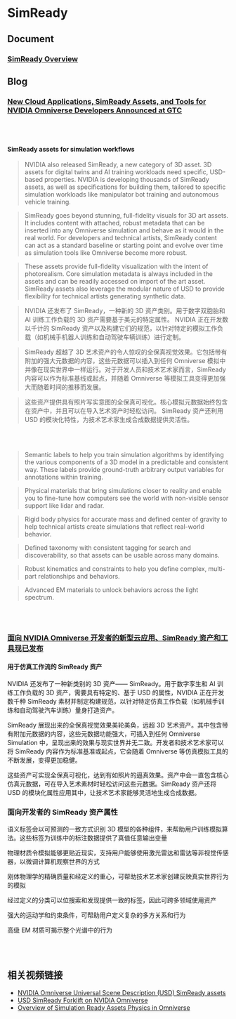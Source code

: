 # SimReady

## Document

### [SimReady Overview](https://docs.omniverse.nvidia.com/prod_simready/prod_simready/overview.html)

## Blog

### [New Cloud Applications, SimReady Assets, and Tools for NVIDIA Omniverse Developers Announced at GTC](https://developer.nvidia.com/blog/new-cloud-applications-simready-assets-and-tools-for-omniverse-developers-announced-at-gtc/)

<br><br>

#### SimReady assets for simulation workflows

> NVIDIA also released SimReady, a new category of 3D asset. 3D assets for digital twins and AI training workloads need specific, USD-based properties. NVIDIA is developing thousands of SimReady assets, as well as specifications for building them, tailored to specific simulation workloads like manipulator bot training and autonomous vehicle training.

> SimReady goes beyond stunning, full-fidelity visuals for 3D art assets. It includes content with attached, robust metadata that can be inserted into any Omniverse simulation and behave as it would in the real world. For developers and technical artists, SimReady content can act as a standard baseline or starting point and evolve over time as simulation tools like Omniverse become more robust.

> These assets provide full-fidelity visualization with the intent of photorealism. Core simulation metadata is always included in the assets and can be readily accessed on import of the art asset. SimReady assets also leverage the modular nature of USD to provide flexibility for technical artists generating synthetic data.


> NVIDIA 还发布了 SimReady，一种新的 3D 资产类别。用于数字双胞胎和 AI 训练工作负载的 3D 资产需要基于美元的特定属性。 NVIDIA 正在开发数以千计的 SimReady 资产以及构建它们的规范，以针对特定的模拟工作负载（如机械手机器人训练和自动驾驶车辆训练）进行定制。

> SimReady 超越了 3D 艺术资产的令人惊叹的全保真视觉效果。它包括带有附加的强大元数据的内容，这些元数据可以插入到任何 Omniverse 模拟中并像在现实世界中一样运行。对于开发人员和技术艺术家而言，SimReady 内容可以作为标准基线或起点，并随着 Omniverse 等模拟工具变得更加强大而随着时间的推移而发展。

> 这些资产提供具有照片写实意图的全保真可视化。核心模拟元数据始终包含在资产中，并且可以在导入艺术资产时轻松访问。 SimReady 资产还利用 USD 的模块化特性，为技术艺术家生成合成数据提供灵活性。

<br><br>

> Semantic labels to help you train simulation algorithms by identifying the various components of a 3D model in a predictable and consistent way. These labels provide ground-truth arbitrary output variables for annotations within training. 

> Physical materials that bring simulations closer to reality and enable you to fine-tune how computers see the world with non-visible sensor support like lidar and radar.

> Rigid body physics for accurate mass and defined center of gravity to help technical artists create simulations that reflect real-world behavior.

> Defined taxonomy with consistent tagging for search and discoverability, so that assets can be usable across many domains.

> Robust kinematics and constraints to help you define complex, multi-part relationships and behaviors.

> Advanced EM materials to unlock behaviors across the light spectrum.


<br><br>

### [面向 NVIDIA Omniverse 开发者的新型云应用、SimReady 资产和工具现已发布](http://runyou.zxecute.com/portal/article/index/id/92/cid/20.html)


#### 用于仿真工作流的 SimReady 资产

NVIDIA 还发布了一种新类别的 3D 资产—— SimReady。用于数字孪生和 AI 训练工作负载的 3D 资产，需要具有特定的、基于 USD 的属性，NVIDIA 正在开发数千种 SimReady 素材并制定构建规范，以针对特定仿真工作负载（如机械手训练和自动驾驶汽车训练）量身打造资产。



SimReady 展现出来的全保真视觉效果美轮美奂，远超 3D 艺术资产。其中包含带有附加元数据的内容，这些元数据功能强大，可插入到任何 Omniverse Simulation 中，呈现出来的效果与现实世界并无二致。开发者和技术艺术家可以将 SimReady 内容作为标准基准或起点，它会随着 Omniverse 等仿真模拟工具的不断发展，变得更加稳健。



这些资产可实现全保真可视化，达到有如照片的逼真效果。资产中会一直包含核心仿真元数据，可在导入艺术素材时轻松访问这些元数据。SimReady 资产还将 USD 的模块化属性应用其中，让技术艺术家能够灵活地生成合成数据。




### 面向开发者的 SimReady 资产属性



语义标签会以可预测的一致方式识别 3D 模型的各种组件，来帮助用户训练模拟算法。这些标签为训练中的标注数据提供了真值任意输出变量



物理材质令模拟能够更贴近现实，支持用户能够使用激光雷达和雷达等非视觉传感器，以微调计算机观察世界的方式



刚体物理学的精确质量和经定义的重心，可帮助技术艺术家创建反映真实世界行为的模拟



经过定义的分类可以位搜索和发现提供一致的标签，因此可跨多领域使用资产



强大的运动学和约束条件，可帮助用户定义复杂的多方关系和行为



高级 EM 材质可揭示整个光谱中的行为

<br><br>

## 相关视频链接

* [ NVIDIA Omniverse Universal Scene Description (USD) SimReady assets](https://youtu.be/HCDcWFXVDBk)
* [USD SimReady Forklift on NVIDIA Omniverse](https://youtu.be/wdFACLxI4wM)
* [Overview of Simulation Ready Assets Physics in Omniverse](https://www.youtube.com/watch?v=lFtEMg86lJc)
